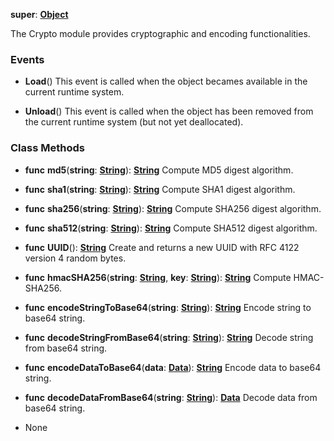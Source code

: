**super**: **[Object](Object.md)**

The Crypto module provides cryptographic and encoding functionalities.

### Events

* **Load**()
This event is called when the object becames available in the current runtime system.

* **Unload**()
This event is called when the object has been removed from the current runtime system (but not yet deallocated).



### Class Methods

* **func** **md5**(**string**: **[String](../gravity/string.md)**): <strong>[String](../gravity/string.md)</strong> 
Compute MD5 digest algorithm.

* **func** **sha1**(**string**: **[String](../gravity/string.md)**): <strong>[String](../gravity/string.md)</strong> 
Compute SHA1 digest algorithm.

* **func** **sha256**(**string**: **[String](../gravity/string.md)**): <strong>[String](../gravity/string.md)</strong> 
Compute SHA256 digest algorithm.

* **func** **sha512**(**string**: **[String](../gravity/string.md)**): <strong>[String](../gravity/string.md)</strong> 
Compute SHA512 digest algorithm.

* **func** **UUID**(): <strong>[String](../gravity/string.md)</strong> 
Create and returns a new UUID with RFC 4122 version 4 random bytes.

* **func** **hmacSHA256**(**string**: **[String](../gravity/string.md)**, **key**: **[String](../gravity/string.md)**): <strong>[String](../gravity/string.md)</strong> 
Compute HMAC-SHA256.

* **func** **encodeStringToBase64**(**string**: **[String](../gravity/string.md)**): <strong>[String](../gravity/string.md)</strong> 
Encode string to base64 string.

* **func** **decodeStringFromBase64**(**string**: **[String](../gravity/string.md)**): <strong>[String](../gravity/string.md)</strong> 
Decode string from base64 string.

* **func** **encodeDataToBase64**(**data**: **[Data](Data.md)**): <strong>[String](../gravity/string.md)</strong> 
Encode data to base64 string.

* **func** **decodeDataFromBase64**(**string**: **[String](../gravity/string.md)**): <strong>[Data](Data.md)</strong> 
Decode data from base64 string.



* None

